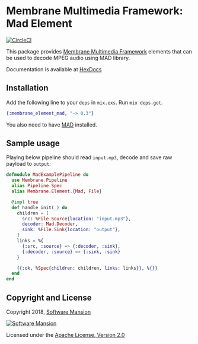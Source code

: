 # Membrane Multimedia Framework: Mad Element

[![CircleCI](https://circleci.com/gh/membraneframework/membrane-element-mad.svg?style=svg)](https://circleci.com/gh/membraneframework/membrane-element-mad)

This package provides [Membrane Multimedia Framework](https://membraneframework.org)
elements that can be used to decode MPEG audio using MAD library.

Documentation is available at [HexDocs](https://hexdocs.pm/membrane_element_mad/)


## Installation

Add the following line to your `deps` in `mix.exs`. Run `mix deps.get`.

```elixir
{:membrane_element_mad, "~> 0.3"}
```

You also need to have [MAD](https://www.underbit.com/products/mad/) installed.

## Sample usage

Playing below pipeline should read `input.mp3`, decode and save raw payload to `output`:

```elixir
defmodule MadExamplePipeline do
  use Membrane.Pipeline
  alias Pipeline.Spec
  alias Membrane.Element.{Mad, File}

  @impl true
  def handle_init(_) do
    children = [
      src: %File.Source{location: "input.mp3"},
      decoder: Mad.Decoder,
      sink: %File.Sink{location: "output"},
    ]
    links = %{
      {:src, :source} => {:decoder, :sink},
      {:decoder, :source} => {:sink, :sink}
    }

    {{:ok, %Spec{children: children, links: links}}, %{}}
  end
end

```

## Copyright and License

Copyright 2018, [Software Mansion](https://swmansion.com/?utm_source=git&utm_medium=readme&utm_campaign=membrane)

[![Software Mansion](https://logo.swmansion.com/logo?color=white&variant=desktop&width=200&tag=membrane-github)](https://swmansion.com/?utm_source=git&utm_medium=readme&utm_campaign=membrane)

Licensed under the [Apache License, Version 2.0](LICENSE)
